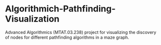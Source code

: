 # Algorithmich-Pathfinding-Visualization

Advanced Algorithmics (MTAT.03.238) project for visualizing the discovery of nodes for different pathfinding algorithms in a maze graph.
